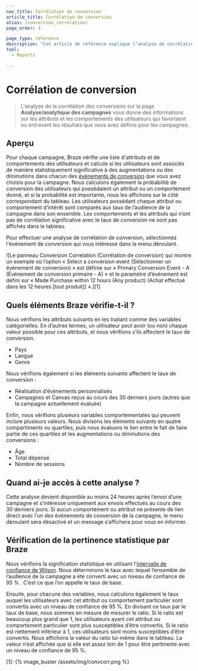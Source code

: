 ```yaml
---
nav_title: Corrélation de conversion
article_title: Corrélation de conversion
alias: /conversion_correlation/
page_order: 3

page_type: reference
description: "Cet article de référence explique l’analyse de corrélation de conversion sur la page Analyse de campagne."
tool: 
  - Reports
  
---
```


# Corrélation de conversion

> L'analyse de la corrélation des conversions sur la page **Analyse/analytique des campagnes** vous donne des informations sur les attributs et les comportements des utilisateurs qui favorisent ou entravent les résultats que vous avez définis pour les campagnes. 

## Aperçu

Pour chaque campagne, Braze vérifie une liste d'attributs et de comportements des utilisateurs et calcule si les utilisateurs sont associés de manière statistiquement significative à des augmentations ou des diminutions dans chacun des [événements de conversion]({{site.baseurl}}/user_guide/engagement_tools/campaigns/building_campaigns/conversion_events/) que vous avez choisis pour la campagne. Nous calculons également la probabilité de conversion des utilisateurs qui possédaient un attribut ou un comportement donné, et si la probabilité est importante, nous les affichons sur le côté correspondant du tableau. Les utilisateurs possédant chaque attribut ou comportement d’intérêt sont comparés aux taux de l’audience de la campagne dans son ensemble. Les comportements et les attributs qui n’ont pas de corrélation significative avec le taux de conversion ne sont pas affichés dans le tableau.

Pour effectuer une analyse de corrélation de conversion, sélectionnez l'événement de conversion qui vous intéresse dans le menu déroulant.

![Le panneau Conversion Correlation (Corrélation de conversion) qui montre un exemple où l’option « Select a conversion event (Sélectionner un événement de conversion) » est définie sur « Primary Conversion Event - A (Événement de conversion primaire - A) » et le paramètre d’événement est défini sur « Made Purchase within 12 hours (Any product) (Achat effectué dans les 12 heures [tout produit]) ».][1]

## Quels éléments Braze vérifie-t-il ?

Nous vérifions les attributs suivants en les traitant comme des variables catégorielles. En d’autres termes, un utilisateur peut avoir (ou non) chaque valeur possible pour ces attributs, et nous vérifions s’ils affectent le taux de conversion.

-  Pays
-  Langue
-  Genre

Nous vérifions également si les éléments suivants affectent le taux de conversion :

- Réalisation d’événements personnalisés
- Campagnes et Canvas reçus au cours des 30 derniers jours (autres que la campagne actuellement évaluée)

Enfin, nous vérifions plusieurs variables comportementales qui peuvent inclure plusieurs valeurs. Nous divisons les éléments suivants en quatre compartiments ou quartiles, puis nous évaluons le lien entre le fait de faire partie de ces quartiles et les augmentations ou diminutions des conversions :

- Âge
- Total dépensé
- Nombre de sessions

## Quand ai-je accès à cette analyse ?

Cette analyse devient disponible au moins 24 heures après l’envoi d’une campagne et s’intéresse uniquement aux envois effectués au cours des 30 derniers jours. Si aucun comportement ou attribut ne présente de lien direct avec l’un des événements de conversion de la campagne, le menu déroulant sera désactivé et un message s’affichera pour vous en informer.

## Vérification de la pertinence statistique par Braze

Nous vérifions la signification statistique en utilisant l'[intervalle de confiance de Wilson](https://en.wikipedia.org/wiki/Binomial_proportion_confidence_interval#Wilson_score_interval). Nous déterminons le taux avec lequel l’ensemble de l’audience de la campagne a été converti avec un niveau de confiance de 95 % . C’est ce que l’on appelle le taux de base. 

Ensuite, pour chacune des variables, nous calculons également le taux auquel les utilisateurs avec cet attribut ou comportement particulier sont convertis avec un niveau de confiance de 95 %. En divisant ce taux par le taux de base, nous sommes en mesure de mesurer le ratio. Si le ratio est beaucoup plus grand que 1, les utilisateurs ayant cet attribut ou comportement particulier sont plus susceptibles d’être convertis. Si le ratio est nettement inférieur à 1, ces utilisateurs sont moins susceptibles d’être convertis. Nous affichons la valeur du ratio lui-même dans le tableau. La valeur n’est affichée que si elle est assez loin de 1 pour être pertinente avec un niveau de confiance de 95 %.

[1]: {% image_buster /assets/img/convcorr.png %}
